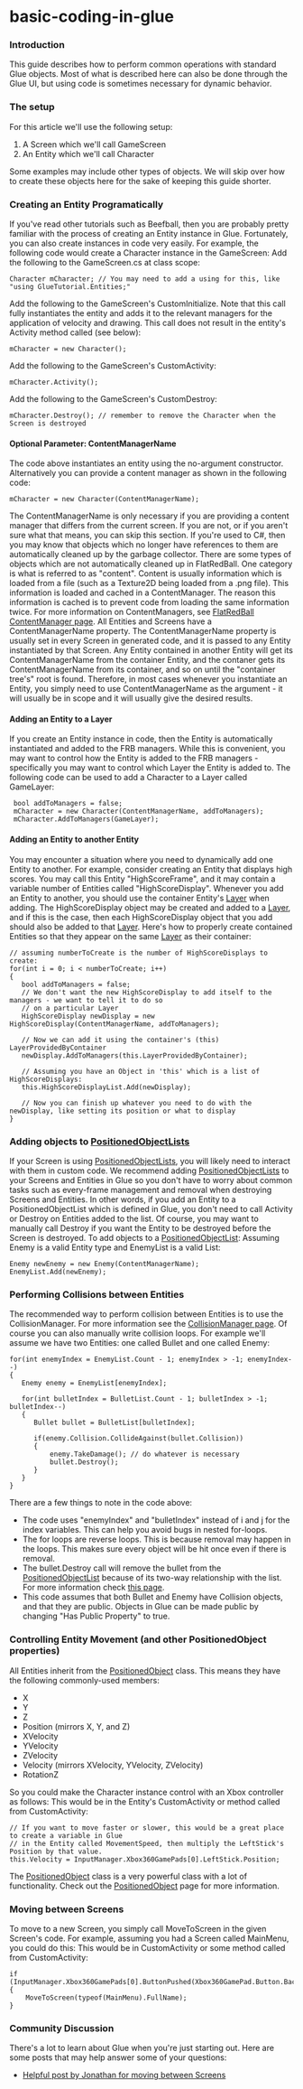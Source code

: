 # basic-coding-in-glue

### Introduction

This guide describes how to perform common operations with standard Glue objects. Most of what is described here can also be done through the Glue UI, but using code is sometimes necessary for dynamic behavior.

### The setup

For this article we'll use the following setup:

1. A Screen which we'll call GameScreen
2. An Entity which we'll call Character

Some examples may include other types of objects. We will skip over how to create these objects here for the sake of keeping this guide shorter.

### Creating an Entity Programatically

If you've read other tutorials such as Beefball, then you are probably pretty familiar with the process of creating an Entity instance in Glue. Fortunately, you can also create instances in code very easily. For example, the following code would create a Character instance in the GameScreen: Add the following to the GameScreen.cs at class scope:

```
Character mCharacter; // You may need to add a using for this, like "using GlueTutorial.Entities;"
```

Add the following to the GameScreen's CustomInitialize. Note that this call fully instantiates the entity and adds it to the relevant managers for the application of velocity and drawing. This call does not result in the entity's Activity method called (see below):

```
mCharacter = new Character();
```

Add the following to the GameScreen's CustomActivity:

```
mCharacter.Activity();
```

Add the following to the GameScreen's CustomDestroy:

```
mCharacter.Destroy(); // remember to remove the Character when the Screen is destroyed
```

#### Optional Parameter: ContentManagerName

The code above instantiates an entity using the no-argument constructor. Alternatively you can provide a content manager as shown in the following code:

```lang:c#
mCharacter = new Character(ContentManagerName);
```

The ContentManagerName is only necessary if you are providing a content manager that differs from the current screen. If you are not, or if you aren't sure what that means, you can skip this section. If you're used to C#, then you may know that objects which no longer have references to them are automatically cleaned up by the garbage collector. There are some types of objects which are not automatically cleaned up in FlatRedBall. One category is what is referred to as "content". Content is usually information which is loaded from a file (such as a Texture2D being loaded from a .png file). This information is loaded and cached in a ContentManager. The reason this information is cached is to prevent code from loading the same information twice. For more information on ContentManagers, see [FlatRedBall ContentManager page](../../../frb/docs/index.php). All Entities and Screens have a ContentManagerName property. The ContentManagerName property is usually set in every Screen in generated code, and it is passed to any Entity instantiated by that Screen. Any Entity contained in another Entity will get its ContentManagerName from the container Entity, and the contaner gets its ContentManagerName from its container, and so on until the "container tree's" root is found. Therefore, in most cases whenever you instantiate an Entity, you simply need to use ContentManagerName as the argument - it will usually be in scope and it will usually give the desired results.

#### Adding an Entity to a Layer

If you create an Entity instance in code, then the Entity is automatically instantiated and added to the FRB managers. While this is convenient, you may want to control how the Entity is added to the FRB managers - specifically you may want to control which Layer the Entity is added to. The following code can be used to add a Character to a Layer called GameLayer:

```
 bool addToManagers = false;
 mCharacter = new Character(ContentManagerName, addToManagers);
 mCharacter.AddToManagers(GameLayer);
```

#### Adding an Entity to another Entity

You may encounter a situation where you need to dynamically add one Entity to another. For example, consider creating an Entity that displays high scores. You may call this Entity "HighScoreFrame", and it may contain a variable number of Entities called "HighScoreDisplay". Whenever you add an Entity to another, you should use the container Entity's [Layer](../../../frb/docs/index.php) when adding. The HighScoreDisplay object may be created and added to a [Layer](../../../frb/docs/index.php), and if this is the case, then each HighScoreDisplay object that you add should also be added to that [Layer](../../../frb/docs/index.php). Here's how to properly create contained Entities so that they appear on the same [Layer](../../../frb/docs/index.php) as their container:

```
// assuming numberToCreate is the number of HighScoreDisplays to create:
for(int i = 0; i < numberToCreate; i++)
{
   bool addToManagers = false;
   // We don't want the new HighScoreDisplay to add itself to the managers - we want to tell it to do so
   // on a particular Layer
   HighScoreDisplay newDisplay = new HighScoreDisplay(ContentManagerName, addToManagers);

   // Now we can add it using the container's (this) LayerProvidedByContainer
   newDisplay.AddToManagers(this.LayerProvidedByContainer);

   // Assuming you have an Object in 'this' which is a list of HighScoreDisplays:
   this.HighScoreDisplayList.Add(newDisplay);

   // Now you can finish up whatever you need to do with the newDisplay, like setting its position or what to display
}
```

### Adding objects to [PositionedObjectLists](../../../frb/docs/index.php)

If your Screen is using [PositionedObjectLists](../../../frb/docs/index.php), you will likely need to interact with them in custom code. We recommend adding [PositionedObjectLists](../../../frb/docs/index.php) to your Screens and Entities in Glue so you don't have to worry about common tasks such as every-frame management and removal when destroying Screens and Entities. In other words, if you add an Entity to a PositionedObjectList which is defined in Glue, you don't need to call Activity or Destroy on Entities added to the list. Of course, you may want to manually call Destroy if you want the Entity to be destroyed before the Screen is destroyed. To add objects to a [PositionedObjectList](../../../frb/docs/index.php): Assuming Enemy is a valid Entity type and EnemyList is a valid List:

```
Enemy newEnemy = new Enemy(ContentManagerName);
EnemyList.Add(newEnemy);
```

### Performing Collisions between Entities

The recommended way to perform collision between Entities is to use the CollisionManager. For more information see the [CollisionManager page](basic-coding-in-glue.md). Of course you can also manually write collision loops. For example we'll assume we have two Entities: one called Bullet and one called Enemy:

```
for(int enemyIndex = EnemyList.Count - 1; enemyIndex > -1; enemyIndex--)
{
   Enemy enemy = EnemyList[enemyIndex];
   
   for(int bulletIndex = BulletList.Count - 1; bulletIndex > -1; bulletIndex--)
   {
      Bullet bullet = BulletList[bulletIndex];

      if(enemy.Collision.CollideAgainst(bullet.Collision))
      {
          enemy.TakeDamage(); // do whatever is necessary
          bullet.Destroy();
      }
   }
}
```

There are a few things to note in the code above:

* The code uses "enemyIndex" and "bulletIndex" instead of i and j for the index variables. This can help you avoid bugs in nested for-loops.
* The for loops are reverse loops. This is because removal may happen in the loops. This makes sure every object will be hit once even if there is removal.
* The bullet.Destroy call will remove the bullet from the [PositionedObjectList](../../../frb/docs/index.php) because of its two-way relationship with the list. For more information check [this page](../../../frb/docs/index.php#Two_Way_Relationships).
* This code assumes that both Bullet and Enemy have Collision objects, and that they are public. Objects in Glue can be made public by changing "Has Public Property" to true.

### Controlling Entity Movement (and other PositionedObject properties)

All Entities inherit from the [PositionedObject](../../../frb/docs/index.php) class. This means they have the following commonly-used members:

* X
* Y
* Z
* Position (mirrors X, Y, and Z)
* XVelocity
* YVelocity
* ZVelocity
* Velocity (mirrors XVelocity, YVelocity, ZVelocity)
* RotationZ

So you could make the Character instance control with an Xbox controller as follows: This would be in the Entity's CustomActivity or method called from CustomActivity:

```
// If you want to move faster or slower, this would be a great place to create a variable in Glue
// in the Entity called MovementSpeed, then multiply the LeftStick's Position by that value.
this.Velocity = InputManager.Xbox360GamePads[0].LeftStick.Position;
```

The [PositionedObject](../../../frb/docs/index.php) class is a very powerful class with a lot of functionality. Check out the [PositionedObject](../../../frb/docs/index.php) page for more information.

### Moving between Screens

To move to a new Screen, you simply call MoveToScreen in the given Screen's code. For example, assuming you had a Screen called MainMenu, you could do this: This would be in CustomActivity or some method called from CustomActivity:

```
if (InputManager.Xbox360GamePads[0].ButtonPushed(Xbox360GamePad.Button.Back))
{
    MoveToScreen(typeof(MainMenu).FullName);
}
```

### Community Discussion

There's a lot to learn about Glue when you're just starting out. Here are some posts that may help answer some of your questions:

* [Helpful post by Jonathan for moving between Screens](../../../frb/forum/viewtopic.php)
